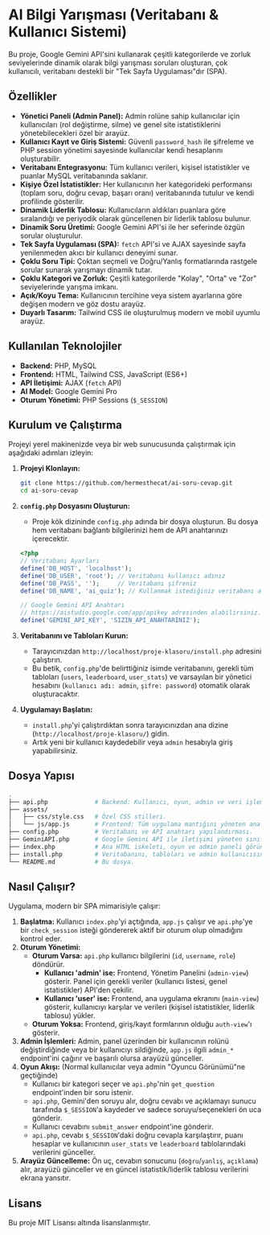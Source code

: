 # AI Bilgi Yarışması (Veritabanı & Kullanıcı Sistemi)

Bu proje, Google Gemini API'sini kullanarak çeşitli kategorilerde ve zorluk seviyelerinde dinamik olarak bilgi yarışması soruları oluşturan, çok kullanıcılı, veritabanı destekli bir "Tek Sayfa Uygulaması"dır (SPA).

## Özellikler

- **Yönetici Paneli (Admin Panel):** Admin rolüne sahip kullanıcılar için kullanıcıları (rol değiştirme, silme) ve genel site istatistiklerini yönetebilecekleri özel bir arayüz.
- **Kullanıcı Kayıt ve Giriş Sistemi:** Güvenli `password_hash` ile şifreleme ve PHP session yönetimi sayesinde kullanıcılar kendi hesaplarını oluşturabilir.
- **Veritabanı Entegrasyonu:** Tüm kullanıcı verileri, kişisel istatistikler ve puanlar MySQL veritabanında saklanır.
- **Kişiye Özel İstatistikler:** Her kullanıcının her kategorideki performansı (toplam soru, doğru cevap, başarı oranı) veritabanında tutulur ve kendi profilinde gösterilir.
- **Dinamik Liderlik Tablosu:** Kullanıcıların aldıkları puanlara göre sıralandığı ve periyodik olarak güncellenen bir liderlik tablosu bulunur.
- **Dinamik Soru Üretimi:** Google Gemini API'si ile her seferinde özgün sorular oluşturulur.
- **Tek Sayfa Uygulaması (SPA):** `fetch` API'si ve AJAX sayesinde sayfa yenilenmeden akıcı bir kullanıcı deneyimi sunar.
- **Çoklu Soru Tipi:** Çoktan seçmeli ve Doğru/Yanlış formatlarında rastgele sorular sunarak yarışmayı dinamik tutar.
- **Çoklu Kategori ve Zorluk:** Çeşitli kategorilerde "Kolay", "Orta" ve "Zor" seviyelerinde yarışma imkanı.
- **Açık/Koyu Tema:** Kullanıcının tercihine veya sistem ayarlarına göre değişen modern ve göz dostu arayüz.
- **Duyarlı Tasarım:** Tailwind CSS ile oluşturulmuş modern ve mobil uyumlu arayüz.

## Kullanılan Teknolojiler

- **Backend:** PHP, MySQL
- **Frontend:** HTML, Tailwind CSS, JavaScript (ES6+)
- **API İletişimi:** AJAX (`fetch` API)
- **AI Model:** Google Gemini Pro
- **Oturum Yönetimi:** PHP Sessions (`$_SESSION`)

## Kurulum ve Çalıştırma

Projeyi yerel makinenizde veya bir web sunucusunda çalıştırmak için aşağıdaki adımları izleyin:

1. **Projeyi Klonlayın:**

    ```bash
    git clone https://github.com/hermesthecat/ai-soru-cevap.git
    cd ai-soru-cevap
    ```

2. **`config.php` Dosyasını Oluşturun:**
    - Proje kök dizininde `config.php` adında bir dosya oluşturun. Bu dosya hem veritabanı bağlantı bilgilerinizi hem de API anahtarınızı içerecektir.

    ```php
    <?php
    // Veritabanı Ayarları
    define('DB_HOST', 'localhost');
    define('DB_USER', 'root'); // Veritabanı kullanıcı adınız
    define('DB_PASS', '');     // Veritabanı şifreniz
    define('DB_NAME', 'ai_quiz'); // Kullanmak istediğiniz veritabanı adı

    // Google Gemini API Anahtarı
    // https://aistudio.google.com/app/apikey adresinden alabilirsiniz.
    define('GEMINI_API_KEY', 'SIZIN_API_ANAHTARINIZ');
    ```

3. **Veritabanını ve Tabloları Kurun:**
    - Tarayıcınızdan `http://localhost/proje-klasoru/install.php` adresini çalıştırın.
    - Bu betik, `config.php`'de belirttiğiniz isimde veritabanını, gerekli tüm tabloları (`users`, `leaderboard`, `user_stats`) ve varsayılan bir yönetici hesabını (`kullanıcı adı: admin`, `şifre: password`) otomatik olarak oluşturacaktır.

4. **Uygulamayı Başlatın:**
    - `install.php`'yi çalıştırdıktan sonra tarayıcınızdan ana dizine (`http://localhost/proje-klasoru/`) gidin.
    - Artık yeni bir kullanıcı kaydedebilir veya `admin` hesabıyla giriş yapabilirsiniz.

## Dosya Yapısı

```bash
.
├── api.php             # Backend: Kullanıcı, oyun, admin ve veri işlemlerini yöneten API.
├── assets/
│   ├── css/style.css   # Özel CSS stilleri.
│   └── js/app.js       # Frontend: Tüm uygulama mantığını yöneten ana JS dosyası.
├── config.php          # Veritabanı ve API anahtarı yapılandırması.
├── GeminiAPI.php       # Google Gemini API ile iletişimi yöneten sınıf.
├── index.php           # Ana HTML iskeleti, oyun ve admin paneli görünümlerini içerir.
├── install.php         # Veritabanını, tabloları ve admin kullanıcısını oluşturan kurulum betiği.
└── README.md           # Bu dosya.
```

## Nasıl Çalışır?

Uygulama, modern bir SPA mimarisiyle çalışır:

1. **Başlatma:** Kullanıcı `index.php`'yi açtığında, `app.js` çalışır ve `api.php`'ye bir `check_session` isteği göndererek aktif bir oturum olup olmadığını kontrol eder.
2. **Oturum Yönetimi:**
    - **Oturum Varsa:** `api.php` kullanıcı bilgilerini (`id`, `username`, `role`) döndürür.
        - **Kullanıcı 'admin' ise:** Frontend, Yönetim Panelini (`admin-view`) gösterir. Panel için gerekli veriler (kullanıcı listesi, genel istatistikler) API'den çekilir.
        - **Kullanıcı 'user' ise:** Frontend, ana uygulama ekranını (`main-view`) gösterir, kullanıcıyı karşılar ve verileri (kişisel istatistikler, liderlik tablosu) yükler.
    - **Oturum Yoksa:** Frontend, giriş/kayıt formlarının olduğu `auth-view`'ı gösterir.
3. **Admin İşlemleri:** Admin, panel üzerinden bir kullanıcının rolünü değiştirdiğinde veya bir kullanıcıyı sildiğinde, `app.js` ilgili `admin_*` endpoint'ini çağırır ve başarılı olursa arayüzü günceller.
4. **Oyun Akışı:** (Normal kullanıcılar veya admin "Oyuncu Görünümü"ne geçtiğinde)
    - Kullanıcı bir kategori seçer ve `api.php`'nin `get_question` endpoint'inden bir soru istenir.
    - `api.php`, Gemini'den soruyu alır, doğru cevabı ve açıklamayı sunucu tarafında `$_SESSION`'a kaydeder ve sadece soruyu/seçenekleri ön uca gönderir.
    - Kullanıcı cevabını `submit_answer` endpoint'ine gönderir.
    - `api.php`, cevabı `$_SESSION`'daki doğru cevapla karşılaştırır, puanı hesaplar ve kullanıcının `user_stats` ve `leaderboard` tablolarındaki verilerini günceller.
5. **Arayüz Güncelleme:** Ön uç, cevabın sonucunu (`doğru`/`yanlış`, `açıklama`) alır, arayüzü günceller ve en güncel istatistik/liderlik tablosu verilerini ekrana yansıtır.

## Lisans

Bu proje MIT Lisansı altında lisanslanmıştır.
